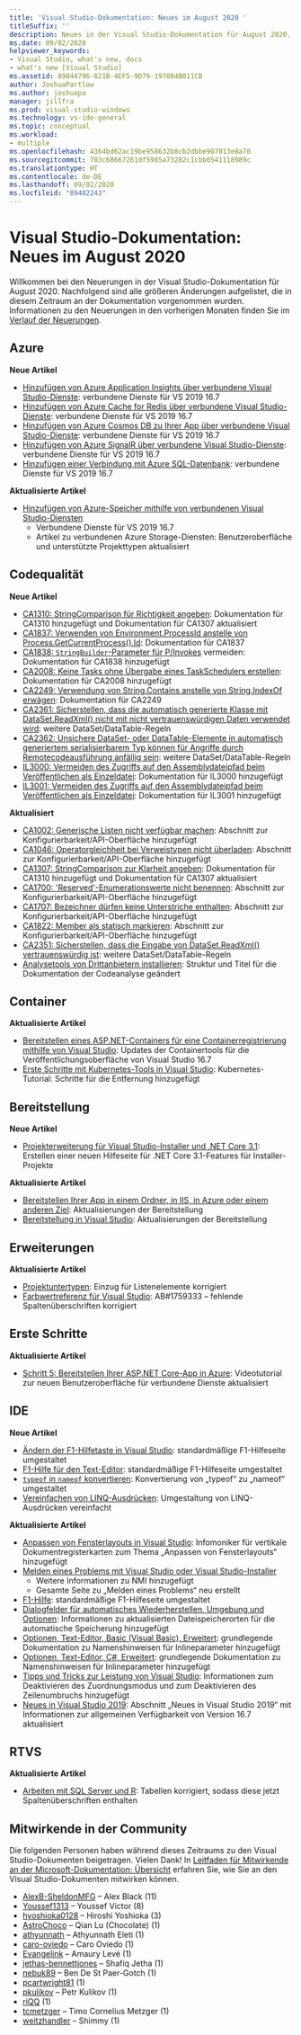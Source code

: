 ```yaml
---
title: 'Visual Studio-Dokumentation: Neues im August 2020 '
titleSuffix: ''
description: Neues in der Visual Studio-Dokumentation für August 2020.
ms.date: 09/02/2020
helpviewer_keywords:
- Visual Studio, what's new, docs
- what's new [Visual Studio]
ms.assetid: 89844796-621B-4EF5-9D76-197084B011CB
author: JoshuaPartlow
ms.author: joshuapa
manager: jillfra
ms.prod: visual-studio-windows
ms.technology: vs-ide-general
ms.topic: conceptual
ms.workload:
- multiple
ms.openlocfilehash: 4364bd62ac19be958632b8cb2dbbe907013e8a70
ms.sourcegitcommit: 703c68667261df5985a73282c1cbb0541118989c
ms.translationtype: HT
ms.contentlocale: de-DE
ms.lasthandoff: 09/02/2020
ms.locfileid: "89402243"
---
```

# <a name="visual-studio-docs-whats-new-for-august-2020"></a>Visual Studio-Dokumentation: Neues im August 2020

Willkommen bei den Neuerungen in der Visual Studio-Dokumentation für August 2020. Nachfolgend sind alle größeren Änderungen aufgelistet, die in diesem Zeitraum an der Dokumentation vorgenommen wurden. Informationen zu den Neuerungen in den vorherigen Monaten finden Sie im [Verlauf der Neuerungen](whats-new-visual-studio-docs-history.md).

## <a name="azure"></a>Azure

**Neue Artikel**

- [Hinzufügen von Azure Application Insights über verbundene Visual Studio-Dienste](/visualstudio/azure/azure-app-insights-add-connected-service): verbundene Dienste für VS 2019 16.7
- [Hinzufügen von Azure Cache for Redis über verbundene Visual Studio-Dienste](/visualstudio/azure/azure-cache-for-redis-add-connected-service): verbundene Dienste für VS 2019 16.7
- [Hinzufügen von Azure Cosmos DB zu Ihrer App über verbundene Visual Studio-Dienste](/visualstudio/azure/azure-cosmosdb-add-connected-service): verbundene Dienste für VS 2019 16.7
- [Hinzufügen von Azure SignalR über verbundene Visual Studio-Dienste](/visualstudio/azure/azure-signalr-add-connected-service): verbundene Dienste für VS 2019 16.7
- [Hinzufügen einer Verbindung mit Azure SQL-Datenbank](/visualstudio/azure/azure-sql-database-add-connected-service): verbundene Dienste für VS 2019 16.7

**Aktualisierte Artikel**

- [Hinzufügen von Azure-Speicher mithilfe von verbundenen Visual Studio-Diensten](/visualstudio/azure/vs-azure-tools-connected-services-storage)
  - Verbundene Dienste für VS 2019 16.7
  - Artikel zu verbundenen Azure Storage-Diensten: Benutzeroberfläche und unterstützte Projekttypen aktualisiert

## <a name="code-quality"></a>Codequalität

**Neue Artikel**

- [CA1310: StringComparison für Richtigkeit angeben](/visualstudio/code-quality/ca1310): Dokumentation für CA1310 hinzugefügt und Dokumentation für CA1307 aktualisiert
- [CA1837: Verwenden von Environment.ProcessId anstelle von Process.GetCurrentProcess().Id](/visualstudio/code-quality/ca1837): Dokumentation für CA1837
- [CA1838: `StringBuilder`-Parameter für P/Invokes](/visualstudio/code-quality/ca1838) vermeiden: Dokumentation für CA1838 hinzugefügt
- [CA2008: Keine Tasks ohne Übergabe eines TaskSchedulers erstellen](/visualstudio/code-quality/ca2008): Dokumentation für CA2008 hinzugefügt
- [CA2249: Verwendung von String.Contains anstelle von String.IndexOf erwägen](/visualstudio/code-quality/ca2249): Dokumentation für CA2249
- [CA2361: Sicherstellen, dass die automatisch generierte Klasse mit DataSet.ReadXml() nicht mit nicht vertrauenswürdigen Daten verwendet wird](/visualstudio/code-quality/ca2361): weitere DataSet/DataTable-Regeln
- [CA2362: Unsichere DataSet- oder DataTable-Elemente in automatisch generiertem serialisierbarem Typ können für Angriffe durch Remotecodeausführung anfällig sein](/visualstudio/code-quality/ca2362): weitere DataSet/DataTable-Regeln
- [IL3000: Vermeiden des Zugriffs auf den Assemblydateipfad beim Veröffentlichen als Einzeldatei](/visualstudio/code-quality/il3000): Dokumentation für IL3000 hinzugefügt
- [IL3001: Vermeiden des Zugriffs auf den Assemblydateipfad beim Veröffentlichen als Einzeldatei](/visualstudio/code-quality/il3001): Dokumentation für IL3001 hinzugefügt

**Aktualisiert**

- [CA1002: Generische Listen nicht verfügbar machen](/visualstudio/code-quality/ca1002): Abschnitt zur Konfigurierbarkeit/API-Oberfläche hinzugefügt
- [CA1046: Operatorgleichheit bei Verweistypen nicht überladen](/visualstudio/code-quality/ca1046): Abschnitt zur Konfigurierbarkeit/API-Oberfläche hinzugefügt
- [CA1307: StringComparison zur Klarheit angeben](/visualstudio/code-quality/ca1307): Dokumentation für CA1310 hinzugefügt und Dokumentation für CA1307 aktualisiert
- [CA1700: &#39;Reserved&#39;-Enumerationswerte nicht benennen](/visualstudio/code-quality/ca1700): Abschnitt zur Konfigurierbarkeit/API-Oberfläche hinzugefügt
- [CA1707: Bezeichner dürfen keine Unterstriche enthalten](/visualstudio/code-quality/ca1707): Abschnitt zur Konfigurierbarkeit/API-Oberfläche hinzugefügt
- [CA1822: Member als statisch markieren](/visualstudio/code-quality/ca1822): Abschnitt zur Konfigurierbarkeit/API-Oberfläche hinzugefügt
- [CA2351: Sicherstellen, dass die Eingabe von DataSet.ReadXml() vertrauenswürdig ist](/visualstudio/code-quality/ca2351): weitere DataSet/DataTable-Regeln
- [Analysetools von Drittanbietern installieren](/visualstudio/code-quality/install-roslyn-analyzers): Struktur und Titel für die Dokumentation der Codeanalyse geändert

## <a name="containers"></a>Container

**Aktualisierte Artikel**

- [Bereitstellen eines ASP.NET-Containers für eine Containerregistrierung mithilfe von Visual Studio](/visualstudio/containers/hosting-web-apps-in-docker): Updates der Containertools für die Veröffentlichungsoberfläche von Visual Studio 16.7
- [Erste Schritte mit Kubernetes-Tools in Visual Studio](/visualstudio/containers/tutorial-kubernetes-tools): Kubernetes-Tutorial: Schritte für die Entfernung hinzugefügt

## <a name="deployment"></a>Bereitstellung

**Neue Artikel**

- [Projekterweiterung für Visual Studio-Installer und .NET Core 3.1](/visualstudio/deployment/installer-projects-net-core): Erstellen einer neuen Hilfeseite für .NET Core 3.1-Features für Installer-Projekte

**Aktualisierte Artikel**

- [Bereitstellen Ihrer App in einem Ordner, in IIS, in Azure oder einem anderen Ziel](/visualstudio/deployment/deploying-applications-services-and-components-resources): Aktualisierungen der Bereitstellung
- [Bereitstellung in Visual Studio](/visualstudio/deployment/index): Aktualisierungen der Bereitstellung

## <a name="extensibility"></a>Erweiterungen

**Aktualisierte Artikel**
- [Projektuntertypen](/visualstudio/extensibility/internals/project-subtypes): Einzug für Listenelemente korrigiert
- [Farbwertreferenz für Visual Studio](/visualstudio/extensibility/ux-guidelines/color-value-reference-for-visual-studio): AB#1759333 – fehlende Spaltenüberschriften korrigiert

## <a name="get-started"></a>Erste Schritte

**Aktualisierte Artikel**

- [Schritt 5: Bereitstellen Ihrer ASP.NET Core-App in Azure](/visualstudio/get-started/csharp/tutorial-aspnet-core-ef-step-05): Videotutorial zur neuen Benutzeroberfläche für verbundene Dienste aktualisiert

## <a name="ide"></a>IDE

**Neue Artikel**

- [Ändern der F1-Hilfetaste in Visual Studio](/visualstudio/ide/not-in-toc/change-f1-help-key): standardmäßige F1-Hilfeseite umgestaltet
- [F1-Hilfe für den Text-Editor](/visualstudio/ide/not-in-toc/default-f1-text-editor): standardmäßige F1-Hilfeseite umgestaltet
- [`typeof` in `nameof` konvertieren](/visualstudio/ide/reference/convert-typeof-to-nameof): Konvertierung von „typeof“ zu „nameof“ umgestaltet
- [Vereinfachen von LINQ-Ausdrücken](/visualstudio/ide/reference/simplify-linq-expression): Umgestaltung von LINQ-Ausdrücken vereinfacht

**Aktualisierte Artikel**

- [Anpassen von Fensterlayouts in Visual Studio](/visualstudio/ide/customizing-window-layouts-in-visual-studio): Infomoniker für vertikale Dokumentregisterkarten zum Thema „Anpassen von Fensterlayouts“ hinzugefügt
- [Melden eines Problems mit Visual Studio oder Visual Studio-Installer](/visualstudio/ide/how-to-report-a-problem-with-visual-studio)
  - Weitere Informationen zu NMI hinzugefügt
  - Gesamte Seite zu „Melden eines Problems“ neu erstellt
- [F1-Hilfe](/visualstudio/ide/not-in-toc/default): standardmäßige F1-Hilfeseite umgestaltet
- [Dialogfelder für automatisches Wiederherstellen, Umgebung und Optionen](/visualstudio/ide/reference/autorecover-environment-options-dialog-box): Informationen zu aktualisierten Dateispeicherorten für die automatische Speicherung hinzugefügt
- [Optionen, Text-Editor, Basic (Visual Basic), Erweitert](/visualstudio/ide/reference/options-text-editor-basic-visual-basic): grundlegende Dokumentation zu Namenshinweisen für Inlineparameter hinzugefügt
- [Optionen, Text-Editor, C#, Erweitert](/visualstudio/ide/reference/options-text-editor-csharp-advanced): grundlegende Dokumentation zu Namenshinweisen für Inlineparameter hinzugefügt
- [Tipps und Tricks zur Leistung von Visual Studio](/visualstudio/ide/visual-studio-performance-tips-and-tricks): Informationen zum Deaktivieren des Zuordnungsmodus und zum Deaktivieren des Zeilenumbruchs hinzugefügt
- [Neues in Visual Studio 2019](/visualstudio/ide/whats-new-visual-studio-2019): Abschnitt „Neues in Visual Studio 2019“ mit Informationen zur allgemeinen Verfügbarkeit von Version 16.7 aktualisiert

## <a name="rtvs"></a>RTVS

**Aktualisierte Artikel**

- [Arbeiten mit SQL Server und R](/visualstudio/rtvs/integrating-sql-server-with-r): Tabellen korrigiert, sodass diese jetzt Spaltenüberschriften enthalten

## <a name="community-contributors"></a>Mitwirkende in der Community

Die folgenden Personen haben während dieses Zeitraums zu den Visual Studio-Dokumenten beigetragen. Vielen Dank! In [Leitfaden für Mitwirkende an der Microsoft-Dokumentation: Übersicht](https://docs.microsoft.com/contribute/) erfahren Sie, wie Sie an den Visual Studio-Dokumenten mitwirken können.

- [AlexB-SheldonMFG](https://github.com/AlexB-SheldonMFG) – Alex Black (11)
- [Youssef1313](https://github.com/Youssef1313) – Youssef Victor (8)
- [hyoshioka0128](https://github.com/hyoshioka0128) – Hiroshi Yoshioka (3)
- [AstroChoco](https://github.com/AstroChoco) – Qian Lu (Chocolate) (1)
- [athyunnath](https://github.com/athyunnath) – Athyunnath Eleti (1)
- [caro-oviedo](https://github.com/caro-oviedo) – Caro Oviedo  (1)
- [Evangelink](https://github.com/Evangelink) – Amaury Levé (1)
- [jethas-bennettjones](https://github.com/jethas-bennettjones) – Shafiq Jetha (1)
- [nebuk89](https://github.com/nebuk89) – Ben De St Paer-Gotch (1)
- [pcartwright81](https://github.com/pcartwright81) (1)
- [pkulikov](https://github.com/pkulikov) – Petr Kulikov (1)
- [riQQ](https://github.com/riQQ) (1)
- [tcmetzger](https://github.com/tcmetzger) – Timo Cornelius Metzger (1)
- [weitzhandler](https://github.com/weitzhandler) – Shimmy (1)